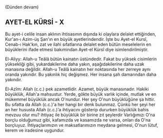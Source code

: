 
(Dünden devam)

## AYET-EL KÜRSİ - X

Bu ayet-i celile insan aklının ihtisasının dışında ki olaylara delalet ettiğinden, Kur'an-ı Azim-üş Şan'ın en büyük ayetlerindendir. İş­te bu Ayet-el Kursî, Cenab-ı Hak'kın, zat ve ilahi sıfatlarına delalet eden bütün meselele­rin en büyüklerini ifade etmesi bakımindan Ayet-el Kürsî diye isimlendirilmiştir.

El-Aliyy: Allah-u Teâlâ bütün kainatın üs­tündedir. Fakat bu yüksek cisimlerin yüksek­liği gibi, yukardakilerine daha yakın, aşağıdakilerine daha uzak manasına değildir. Allah-u Teâlâ kainatın her noktasında her zerreye ay­nı oranda yakındır. Bu yakınlık hiç değişmez. Her insana şah damarından daha yakındır.

El-Azîm: Allah (c.c.) pek azametlidir. Aza­met, büyük manasınadır. Hakiki büyüklük, Allah'a mahsustur. Yerde, gökte büyük varlık içinde, mutlak ve en mükemmel büyüklük ancak O'nundur. Her şey O'nun büyüklüğüne şa hittir. Bu sıfatta da Allah (c.c.)'a her hangi bir denk bulunmaz. Çünkü her şeyi her an her hususta Allah (c.c.)'a ihtiyacını gösterip dururken büyüklük bahis mevzuu olur mu? ihtiyaç ile büyüklük bir birine zıt şeylerdir Varlığımızı O'na borçlu olduğumuz gibi, kafamızda ve kasamızda ne varsa, onları da O'na borçluyuz. İhtiyaçlarımızın ve maksatlarımızın meydana gelmesi, O'nun lütuf, kerem ve iradesine uygundur.
